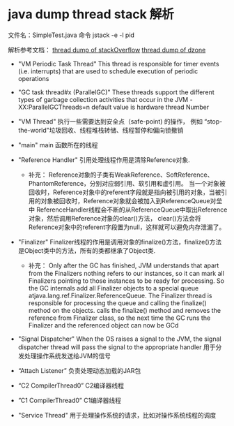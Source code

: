 # java dump thread stack 解析

文件名：SimpleTest.java 命令 jstack -e -l pid

解析参考文档：
[thread dump of stackOverflow](https://stackoverflow.com/questions/7599608/how-to-analyze-a-java-thread-dump)
[thread dump of dzone](https://dzone.com/articles/how-to-read-a-thread-dump)

* "VM Periodic Task Thread"
This thread is responsible for timer events (i.e. interrupts)
that are used to schedule execution of periodic operations

* "GC task thread#x (ParallelGC)"
These threads support the different types of garbage collection activities that occur in the JVM
-XX:ParallelGCThreads=n default value is hardware thread Number

* "VM Thread" 执行一些需要达到安全点（safe-point) 的操作，
例如 “stop-the-world"垃圾回收、线程堆栈转储、线程暂停和偏向锁撤销

* "main" main 函数所在的线程

* "Reference Handler" 引用处理线程作用是清除Reference对象.
  * 补充：
  Reference对象的子类有WeakReference、SoftReference、PhantomReference，分别对应弱引用、软引用和虚引用。
  当一个对象被回收时，Reference对象中的referent字段就是指向被引用的对象，当被引用的对象被回收时，Reference对象就会被加入到ReferenceQueue对垒中
  ReferenceHandler线程会不断的从ReferenceQueue中取出Reference对象，然后调用Reference对象的clear()方法，
  clear()方法会将Reference对象中的referent字段置为null，这样就可以避免内存泄漏了。
  
* "Finalizer" Finalizer线程的作用是调用对象的finalize()方法，finalize()方法是Object类中的方法，所有的类都继承了Object类.
  * 补充：
  Only after the GC has finished, JVM understands that apart from the Finalizers nothing refers to our instances,
  so it can mark all Finalizers pointing to those instances to be ready for processing.
  So the GC internals add all Finalizer objects to a special queue atjava.lang.ref.Finalizer.ReferenceQueue.
  The Finalizer thread is responsible for processing the queue and calling the finalize() method on the objects.
  calls the finalize() method and removes the reference from Finalizer class,
  so the next time the GC runs the Finalizer and the referenced object can now be GCd
  
* "Signal Dispatcher" When the OS raises a signal to the JVM, the signal dispatcher thread will pass the signal to the appropriate handler
用于分发处理操作系统发送给JVM的信号

* “Attach Listener” 负责处理动态加载的JAR包

* “C2 CompilerThread0” C2编译器线程

* ”C1 CompilerThread0” C1编译器线程

* "Service Thread" 用于处理操作系统的请求，比如对操作系统线程的调度
